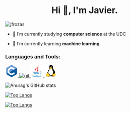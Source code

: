 <h1 align="center">Hi 👋, I'm Javier.</h1>

<p align="left"> <img src="https://komarev.com/ghpvc/?username=jfrozas&label=Profile%20views&color=0e75b6&style=flat" alt="jfrozas" /> </p>

- 🔭 I’m currently studying **computer science** at the UDC

- 🌱 I’m currently learning **machine learning**

<p align="left">
</p>

<h3 align="left">Languages and Tools:</h3>
<p align="left"> <a href="https://www.cprogramming.com/" target="_blank" rel="noreferrer"> <img src="https://raw.githubusercontent.com/devicons/devicon/master/icons/c/c-original.svg" alt="c" width="40" height="40"/> </a> <a href="https://git-scm.com/" target="_blank" rel="noreferrer"> <img src="https://www.vectorlogo.zone/logos/git-scm/git-scm-icon.svg" alt="git" width="40" height="40"/> </a> <a href="https://www.java.com" target="_blank" rel="noreferrer"> <img src="https://raw.githubusercontent.com/devicons/devicon/master/icons/java/java-original.svg" alt="java" width="40" height="40"/> </a> <a href="https://www.linux.org/" target="_blank" rel="noreferrer"> <img src="https://raw.githubusercontent.com/devicons/devicon/master/icons/linux/linux-original.svg" alt="linux" width="40" height="40"/> </a> </p>

![Anurag's GitHub stats](https://github-readme-stats.vercel.app/api?username=jfrozas&show_icons=true&theme=dark)

[![Top Langs](https://github-readme-stats.vercel.app/api/top-langs/?username=jfrozas&layout=compact)](https://github.com/anuraghazra/github-readme-stats)


[![Top Langs](https://github-readme-stats.vercel.app/api/top-langs/?username=anuraghazra)](https://github.com/anuraghazra/github-readme-stats)


